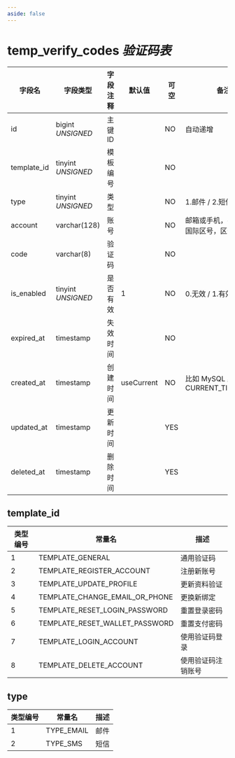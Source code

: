 ```yaml
---
aside: false
---
```


# temp_verify_codes *验证码表*

| 字段名 | 字段类型 | 字段注释 | 默认值 | 可空 | 备注 |
| --- | --- | --- | --- | --- | --- |
| id | bigint *UNSIGNED* | 主键 ID |  | NO | 自动递增 |
| template_id | tinyint *UNSIGNED* | 模板编号 |  | NO |  |
| type | tinyint *UNSIGNED* | 类型 |  | NO | 1.邮件 / 2.短信 |
| account | varchar(128) | 账号 |  | NO | 邮箱或手机，手机号带国际区号，区号无加号 |
| code | varchar(8) | 验证码 |  | NO |  |
| is_enabled | tinyint *UNSIGNED* | 是否有效 | 1 | NO | 0.无效 / 1.有效 |
| expired_at | timestamp | 失效时间 |  | NO |  |
| created_at | timestamp | 创建时间 | useCurrent | NO | 比如 MySQL 默认值为 CURRENT_TIMESTAMP |
| updated_at | timestamp | 更新时间 |  | YES |  |
| deleted_at | timestamp | 删除时间 |  | YES |  |

## template_id

| 类型编号 | 常量名 | 描述 |
| --- | --- | --- |
| 1 | TEMPLATE_GENERAL | 通用验证码 |
| 2 | TEMPLATE_REGISTER_ACCOUNT | 注册新账号 |
| 3 | TEMPLATE_UPDATE_PROFILE | 更新资料验证 |
| 4 | TEMPLATE_CHANGE_EMAIL_OR_PHONE | 更换新绑定 |
| 5 | TEMPLATE_RESET_LOGIN_PASSWORD | 重置登录密码 |
| 6 | TEMPLATE_RESET_WALLET_PASSWORD | 重置支付密码 |
| 7 | TEMPLATE_LOGIN_ACCOUNT | 使用验证码登录 |
| 8 | TEMPLATE_DELETE_ACCOUNT | 使用验证码注销账号 |

## type

| 类型编号 | 常量名 | 描述 |
| --- | --- | --- |
| 1 | TYPE_EMAIL | 邮件 |
| 2 | TYPE_SMS | 短信 |
